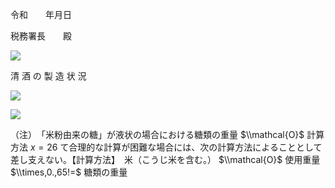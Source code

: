 令和　　年月日

税務署長　　殿

![](https://www.nta.go.jp/tmp/2f646a6e-6fd1-4590-9c18-452ac50da900/images/648d8a01828651dd6c7193b5f66b5acc4f80d671035645f0f6cd15ddccdbd1d1.jpg)

清 酒 の 製 造 状 況

![](https://www.nta.go.jp/tmp/2f646a6e-6fd1-4590-9c18-452ac50da900/images/4a5b9cf2c631d49ad6ed9369fa1ed2b4d686246183f9877a3ac40e38619839be.jpg)

![](https://www.nta.go.jp/tmp/2f646a6e-6fd1-4590-9c18-452ac50da900/images/b5e981e3449ce63abee933a8fdf032a9e48612aed0bde96a48dd13ce0c957e25.jpg)

（注）　「米粉由来の糖」が液状の場合における糖類の重量 $\\mathcal{O}$ 計算方法 $x=26$ て合理的な計算が困難な場合には、次の計算方法によることとして差し支えない。【計算方法】　米（こうじ米を含む。） $\\mathcal{O}$ 使用重量 $\\times,0.,65!=$ 糖類の重量
